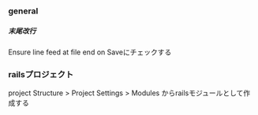 ### general
##### 末尾改行
Ensure line feed at file end on Saveにチェックする


### railsプロジェクト
project Structure > Project Settings > Modules からrailsモジュールとして作成する
